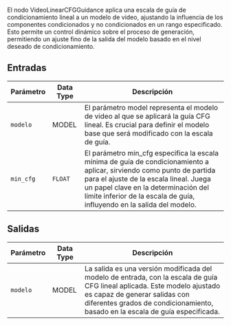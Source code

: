 
El nodo VideoLinearCFGGuidance aplica una escala de guía de condicionamiento lineal a un modelo de video, ajustando la influencia de los componentes condicionados y no condicionados en un rango especificado. Esto permite un control dinámico sobre el proceso de generación, permitiendo un ajuste fino de la salida del modelo basado en el nivel deseado de condicionamiento.

## Entradas

| Parámetro | Data Type | Descripción |
|-----------|-------------|-------------|
| `modelo`   | MODEL     | El parámetro model representa el modelo de video al que se aplicará la guía CFG lineal. Es crucial para definir el modelo base que será modificado con la escala de guía. |
| `min_cfg` | `FLOAT`     | El parámetro min_cfg especifica la escala mínima de guía de condicionamiento a aplicar, sirviendo como punto de partida para el ajuste de la escala lineal. Juega un papel clave en la determinación del límite inferior de la escala de guía, influyendo en la salida del modelo. |

## Salidas

| Parámetro | Data Type | Descripción |
|-----------|-------------|-------------|
| `modelo`   | MODEL     | La salida es una versión modificada del modelo de entrada, con la escala de guía CFG lineal aplicada. Este modelo ajustado es capaz de generar salidas con diferentes grados de condicionamiento, basado en la escala de guía especificada. |
